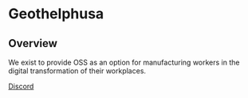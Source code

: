 # Geothelphusa

## Overview

We exist to provide OSS as an option for manufacturing workers in the digital transformation of their workplaces.

[Discord](https://t.co/3MOoY380LY)
